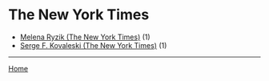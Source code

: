 # The New York Times

  * [Melena Ryzik (The New York Times)](./the-new-york-times/melena-ryzik/) (1)
  * [Serge F. Kovaleski (The New York Times)](./the-new-york-times/serge-f-kovaleski/) (1)

----

[Home](../)
